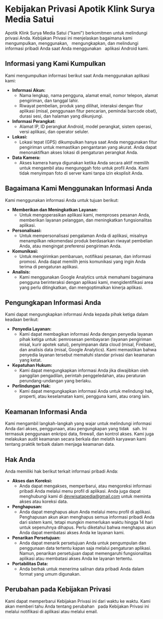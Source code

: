 # Kebijakan Privasi Apotik Klink Surya Media Satui

Apotik Klink Surya Media Satui ("kami") berkomitmen untuk melindungi privasi Anda. Kebijakan Privasi ini menjelaskan bagaimana kami mengumpulkan, menggunakan,   
 mengungkapkan, dan melindungi informasi pribadi Anda saat Anda menggunakan   
 aplikasi Android kami.

## Informasi yang Kami Kumpulkan

Kami mengumpulkan informasi berikut saat Anda menggunakan aplikasi kami:

* **Informasi Akun:**  
    * Nama lengkap, nama pengguna, alamat email, nomor telepon, alamat pengiriman,  dan tanggal lahir. 
    * Riwayat pembelian, produk yang dilihat, interaksi dengan fitur aplikasi (misal, penggunaan fitur pencarian, pemindai barcode obat), durasi sesi, dan halaman yang dikunjungi.
* **Informasi Perangkat:** 
    * Alamat IP, ID perangkat Android, model perangkat, sistem operasi, versi aplikasi, dan operator seluler.
* **Lokasi:** 
    * Lokasi tepat (GPS) dikumpulkan hanya saat Anda menggunakan fitur pengiriman untuk memastikan pengantaran yang akurat. Anda dapat menonaktifkan akses lokasi di pengaturan perangkat Anda.
* **Data Kamera:** 
    * Akses kamera hanya digunakan ketika Anda secara aktif memilih untuk mengambil atau mengunggah foto untuk profil Anda. Kami tidak menyimpan foto di server kami tanpa izin eksplisit Anda.

## Bagaimana Kami Menggunakan Informasi Anda

Kami menggunakan informasi Anda untuk tujuan berikut:

* **Memberikan dan Meningkatkan Layanan:** 
    * Untuk mengoperasikan aplikasi kami, memproses pesanan Anda, memberikan layanan pelanggan, dan meningkatkan fungsionalitas aplikasi.
* **Personalisasi:** 
    * Untuk mempersonalisasi pengalaman Anda di aplikasi, misalnya menampilkan rekomendasi produk berdasarkan riwayat pembelian Anda, atau mengingat preferensi pengiriman Anda.
* **Komunikasi:** 
    * Untuk mengirimkan pembaruan, notifikasi pesanan, dan informasi promosi. Anda dapat memilih jenis komunikasi yang ingin Anda terima di pengaturan aplikasi.
* **Analisis:** 
    * Kami menggunakan Google Analytics untuk memahami bagaimana pengguna berinteraksi dengan aplikasi kami, mengidentifikasi area yang perlu ditingkatkan, dan mengoptimalkan kinerja aplikasi.

## Pengungkapan Informasi Anda

Kami dapat mengungkapkan informasi Anda kepada pihak ketiga dalam keadaan berikut:

* **Penyedia Layanan:** 
    * Kami dapat membagikan informasi Anda dengan penyedia layanan pihak ketiga untuk:  pemrosesan pembayaran (layanan pengiriman misal, kurir apotek satui), penyimpanan data cloud (misal, Firebase), dan analisis data (misal, Google Analytics). Kami memastikan bahwa penyedia layanan tersebut mematuhi standar privasi dan keamanan yang ketat.
* **Kepatuhan Hukum:** 
    * Kami dapat mengungkapkan informasi Anda jika diwajibkan oleh panggilan pengadilan, perintah penggeledahan, atau peraturan perundang-undangan yang berlaku.
* **Perlindungan Hak:** 
    * Kami dapat mengungkapkan informasi Anda untuk melindungi hak, properti, atau keselamatan kami, pengguna kami, atau orang lain.

## Keamanan Informasi Anda

Kami mengambil langkah-langkah yang wajar untuk melindungi informasi Anda dari akses, penggunaan, atau pengungkapan yang tidak   
 sah. Ini termasuk penggunaan enkripsi data, firewall, dan kontrol akses. Kami juga melakukan audit keamanan secara berkala dan melatih karyawan kami tentang praktik terbaik dalam menjaga keamanan data. 

## Hak Anda

Anda memiliki hak berikut terkait informasi pribadi Anda:

* **Akses dan Koreksi:** 
    * Anda dapat mengakses, memperbarui, atau mengoreksi informasi pribadi Anda melalui menu profil di aplikasi. Anda juga dapat menghubungi kami di devwisatapedia@gmail.com untuk meminta akses atau koreksi data.
* **Penghapusan:** 
    * Anda dapat menghapus akun Anda melalui menu profil di aplikasi. Penghapusan akun akan menghapus semua informasi pribadi Anda dari sistem kami, tetapi mungkin memerlukan waktu hingga 14 hari untuk sepenuhnya dihapus. Perlu diketahui bahwa menghapus akun Anda dapat membatasi akses Anda ke layanan kami.
* **Penarikan Persetujuan:** 
    * Anda dapat menarik persetujuan Anda untuk pengumpulan dan penggunaan data tertentu kapan saja melalui pengaturan aplikasi. Namun, penarikan persetujuan dapat memengaruhi fungsionalitas aplikasi atau membatasi akses Anda ke layanan tertentu.
* **Portabilitas Data:** 
    * Anda berhak untuk menerima salinan data pribadi Anda dalam format yang umum digunakan. 


## Perubahan pada Kebijakan Privasi

Kami dapat memperbarui Kebijakan Privasi ini dari waktu ke waktu. Kami akan memberi tahu Anda tentang perubahan   
 pada Kebijakan Privasi ini melalui notifikasi di aplikasi atau melalui email.
